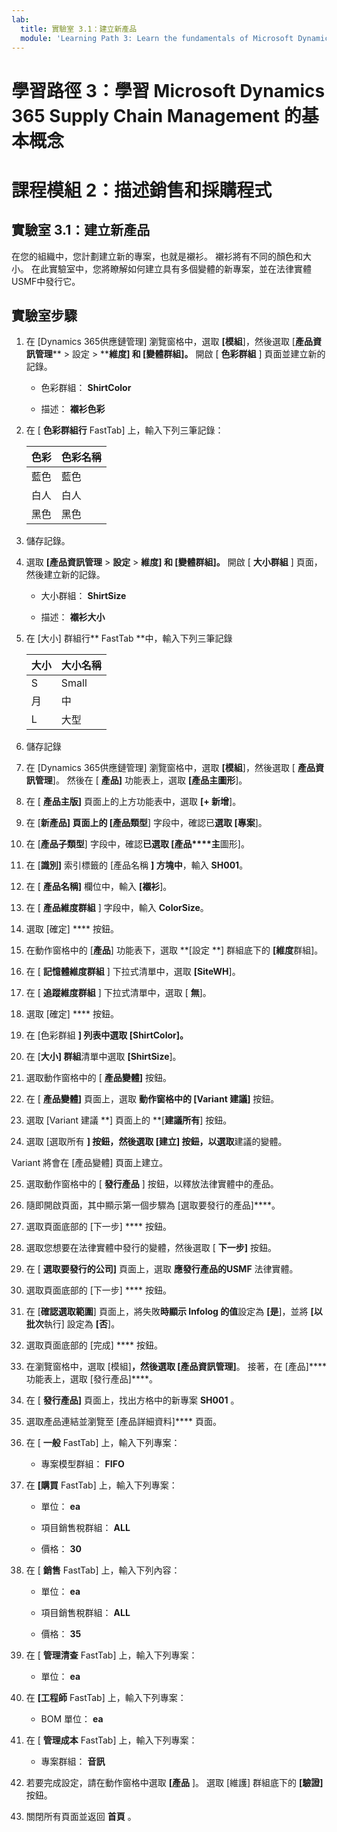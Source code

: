 ```yaml
---
lab:
  title: 實驗室 3.1：建立新產品
  module: 'Learning Path 3: Learn the fundamentals of Microsoft Dynamics 365 Supply Chain Management'
---
```


# 學習路徑 3：學習 Microsoft Dynamics 365 Supply Chain Management 的基本概念
# 課程模組 2：描述銷售和採購程式

## 實驗室 3.1：建立新產品

在您的組織中，您計劃建立新的專案，也就是襯衫。 襯衫將有不同的顏色和大小。 在此實驗室中，您將瞭解如何建立具有多個變體的新專案，並在法律實體USMF中發行它。

## 實驗室步驟

1. 在 [Dynamics 365供應鏈管理] 瀏覽窗格中，選取 **[模組**]，然後選取 [**產品資訊管理**** > 設定 > ****維度] 和 [變體群組]。** 開啟 [ **色彩群組** ] 頁面並建立新的記錄。

    - 色彩群組： **ShirtColor**

    - 描述： **襯衫色彩**

2. 在 [ **色彩群組行** FastTab] 上，輸入下列三筆記錄：

    | **色彩** | **色彩名稱** |
    |-----------|----------------|
    | 藍色      | 藍色           |
    | 白人     | 白人          |
    | 黑色     | 黑色          |


3. 儲存記錄。

4. 選取 **[產品資訊管理** > **設定** > **維度] 和 [變體群組]。** 開啟 [ **大小群組** ] 頁面，然後建立新的記錄。

    - 大小群組： **ShirtSize**

    - 描述： **襯衫大小**

5. 在 [大小] 群組行** FastTab **中，輸入下列三筆記錄

    | **大小** | **大小名稱** |
    |----------|---------------|
    | S        | Small         |
    | 月        | 中        |
    | L        | 大型         |


6. 儲存記錄

7. 在 [Dynamics 365供應鏈管理] 瀏覽窗格中，選取 **[模組**]，然後選取 [ **產品資訊管理**]。 然後在 [ **產品]** 功能表上，選取 **[產品主圖形**]。

8. 在 [ **產品主版]** 頁面上的上方功能表中，選取 **[+ 新增**]。

9. 在 [**新產品] 頁面上的 **[產品**類型**] 字段中，確認已**選取 [專案**]。

10. 在 [**產品子類型**] 字段中，確認**已選取 [產品****主**圖形]。

11. 在 [**識別]** 索引標籤的 [產品名稱 **] 方塊中**，輸入 **SH001**。

12. 在 [ **產品名稱]** 欄位中，輸入 **[襯衫**]。

13. 在 [ **產品維度群組** ] 字段中，輸入 **ColorSize**。

14. 選取 [確定] **** 按鈕。

15. 在動作窗格中的 [**產品**] 功能表下，選取 **[設定 **] 群組底下的 **[維度**群組]。

16. 在 [ **記憶體維度群組** ] 下拉式清單中，選取 **[SiteWH**]。

17. 在 [ **追蹤維度群組** ] 下拉式清單中，選取 [ **無**]。

18. 選取 [確定] **** 按鈕。

19. 在 [色彩群組 **] 列表中選取 **[ShirtColor**]。**

20. 在 [**大小] 群組**清單中選取 **[ShirtSize**]。

21. 選取動作窗格中的 [ **產品變體]** 按鈕。

22. 在 [ **產品變體]** 頁面上，選取 **動作窗格中的 [Variant 建議]** 按鈕。

23. 選取 [Variant 建議 **] 頁面上的 **[**建議所有**] 按鈕。

24. 選取 [選取所有 **] 按鈕，**然後選取 [建立**] 按鈕，以選取**建議的變體。

Variant 將會在 [產品變體] 頁面上建立。

25. 選取動作窗格中的 [ **發行產品** ] 按鈕，以釋放法律實體中的產品。

26. 隨即開啟頁面，其中顯示第一個步驟為 [選取要發行的產品]****。

27. 選取頁面底部的 [下一步] **** 按鈕。

28. 選取您想要在法律實體中發行的變體，然後選取 [ **下一步]** 按鈕。

29. 在 [ **選取要發行的公司]** 頁面上，選取 **應發行產品的USMF** 法律實體。

30. 選取頁面底部的 [下一步] **** 按鈕。

31. 在 [**確認選取範圍**] 頁面上，將失敗**時顯示 Infolog 的值**設定為 **[是**]，並將 **[以批次**執行] 設定為 **[否**]。

32. 選取頁面底部的 [完成] **** 按鈕。

16. 在瀏覽窗格中，選取 [模組]****，然後選取 [產品資訊管理]****。 接著，在 [產品]**** 功能表上，選取 [發行產品]****。

33. 在 [ **發行產品]** 頁面上，找出方格中的新專案 **SH001** 。

34. 選取產品連結並瀏覽至 [產品詳細資料]**** 頁面。

35. 在 [ **一般** FastTab] 上，輸入下列專案：

    - 專案模型群組： **FIFO**

36. 在 **[購買** FastTab] 上，輸入下列專案：

    - 單位： **ea**

    - 項目銷售稅群組： **ALL**

    - 價格： **30**

37. 在 [ **銷售** FastTab] 上，輸入下列內容：

    - 單位： **ea**

    - 項目銷售稅群組： **ALL**

    - 價格： **35**

38. 在 [ **管理清查** FastTab] 上，輸入下列專案：

    - 單位： **ea**

39. 在 **[工程師** FastTab] 上，輸入下列專案：

    - BOM 單位： **ea**

40. 在 [ **管理成本** FastTab] 上，輸入下列專案：

    - 專案群組： **音訊**

41. 若要完成設定，請在動作窗格中選取 **[產品** ]。 選取 [維護] 群組底下的 **[**驗證**]** 按鈕。

42. 關閉所有頁面並返回 **首頁** 。

 
